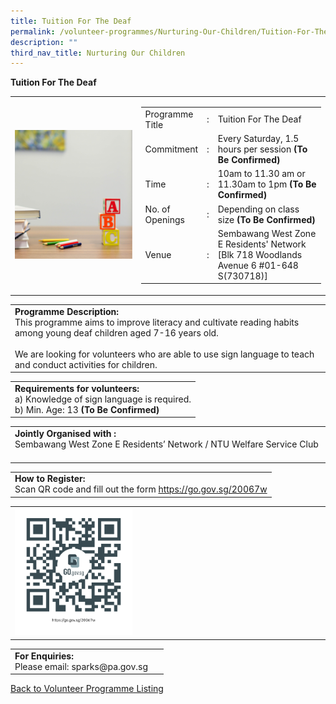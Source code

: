 ```yaml
---
title: Tuition For The Deaf
permalink: /volunteer-programmes/Nurturing-Our-Children/Tuition-For-The-Deaf/
description: ""
third_nav_title: Nurturing Our Children
---
```

**Tuition For The Deaf**

<table border="0" width="100%">
	<tr>
		<td width="40%">
			<img src="/images/Tuition%20for%20the%20Deaf%201.png" style="width=200px;height=auto;"/>
		</td>
		<td width="60%">
			<table border="0" width="100%">
				<tr>
					<td width="20%">
						Programme Title
					</td>
					<td width="5%">
						:
					</td>
					<td  width="75%">
						Tuition For The Deaf
					</td>
				</tr>
				<tr>
					<td width="20%">
						Commitment
					</td>
					<td width="5%">
						:
					</td>
					<td  width="75%">
						Every Saturday, 1.5 hours per session <b>(To Be Confirmed)</b>
					</td>
				</tr>
				<tr>
					<td width="20%">
						Time
					</td>
					<td width="5%">
						:
					</td>
					<td  width="75%">
						10am to 11.30 am  or 11.30am to 1pm <b>(To Be Confirmed)</b>
					</td>
				</tr>
				<tr>
					<td width="20%">
						No. of Openings
					</td>
					<td width="5%">
						:
					</td>
					<td  width="75%">
						   Depending on class size <b>(To Be Confirmed)</b>
					</td>
				</tr>
				<tr>
					<td width="20%">
						Venue
					</td>
					<td width="5%">
						:
					</td>
					<td  width="75%">
						   Sembawang West Zone E Residents' Network
						[Blk 718 Woodlands Avenue 6 #01-648 S(730718)]
					</td>
				</tr>
			</table>
		</td>
	</tr>
</table>

<table border="0" width="100%">
	<tr>
		<td>
			<b>Programme Description:</b><br>
			This programme aims to improve literacy and cultivate reading habits among young deaf children aged 7-16 years old.<br>
			<br>We are looking for volunteers who are able to use sign language to teach and conduct activities for children. 
		</td>
	</tr>
</table>

<table border="0" width="100%">
	<tr>
		<td>
			<b>Requirements for volunteers:</b><br>
			a) Knowledge of sign language is required.<br>b) Min. Age: 13 <b>(To Be Confirmed)</b>
		</td>
	</tr>   
</table>

<table border="0" width="100%">
	<tr>
		<td>
			<b>Jointly Organised with :</b><br>
			   Sembawang West Zone E Residents’ Network / NTU Welfare Service Club 
			&nbsp;
		</td>
	</tr>
</table>

<table border="0" width="100%">
	<tr>
		<td>
			<b>How to Register:</b><br>
			Scan QR code and fill out the form <a href="https://go.gov.sg/20067w">https://go.gov.sg/20067w</a><br>
		</td>
	</tr>
</table>

<table border="0" width="100%">
	<tr>
		<td width="40%">
			<img src="/images/Tuition%20for%20the%20Deaf.png" style="width=200px;height=auto;"/>
		</td>
		<td>
			&nbsp;
		</td>
	</tr>
	</table>

<table border="0" width="100%">
	<tr>
		<td>
			<b>For Enquiries:</b><br>
			Please email: sparks@pa.gov.sg<br>
		</td>
		<td>
			&nbsp;
		</td>
	</tr>
</table>

<a href="/volunteer-programmes/Programmes">
	Back to Volunteer Programme Listing
	</a>